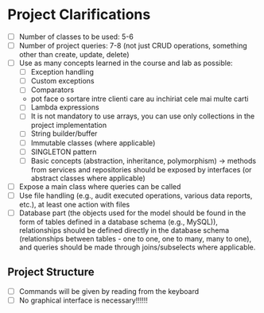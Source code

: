 # Project Clarifications

- [ ] Number of classes to be used: 5-6
- [ ] Number of project queries: 7-8 (not just CRUD operations, something other than create, update, delete)
- [ ] Use as many concepts learned in the course and lab as possible:
    - [ ] Exception handling
    - [ ] Custom exceptions
    - [ ] Comparators
    - pot face o sortare intre clienti care au inchiriat cele mai multe carti
    - [ ] Lambda expressions
    - [ ] It is not mandatory to use arrays, you can use only collections in the project implementation
    - [ ] String builder/buffer
    - [ ] Immutable classes (where applicable)
    - [ ] SINGLETON pattern
    - [ ] Basic concepts (abstraction, inheritance, polymorphism) -> methods from services and repositories should be exposed by interfaces (or abstract classes where applicable)
- [ ] Expose a main class where queries can be called
- [ ] Use file handling (e.g., audit executed operations, various data reports, etc.), at least one action with files
- [ ] Database part (the objects used for the model should be found in the form of tables defined in a database schema (e.g., MySQL)), relationships should be defined directly in the database schema (relationships between tables - one to one, one to many, many to one), and queries should be made through joins/subselects where applicable.

## Project Structure

- [ ] Commands will be given by reading from the keyboard
- [ ] No graphical interface is necessary!!!!!!